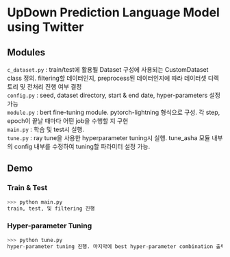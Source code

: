 # UpDown Prediction Language Model using Twitter

## Modules
```c_dataset.py``` : train/test에 활용될 Dataset 구성에 사용되는 CustomDataset class 정의. filtering할 데이터인지, preprocess된 데이터인지에 따라 데이터셋 디렉토리 및 전처리 진행 여부 결정\
```config.py``` : seed, dataset directory, start & end date, hyper-parameters 설정 가능\
```module.py``` : bert fine-tuning module. pytorch-lightning 형식으로 구성. 각 step, epoch이 끝날 때마다 어떤 job을 수행할 지 구현\
```main.py``` : 학습 및 test시 실행. \
```tune.py``` : ray tune을 사용한 hyperparameter tuning시 실행. tune_asha 모듈 내부의 config 내부를 수정하여 tuning할 파라미터 설정 가능.

## Demo
### Train & Test
```python
>>> python main.py 
train, test, 및 filtering 진행
```
### Hyper-parameter Tuning
```python
>>> python tune.py
hyper-parameter tuning 진행. 마지막에 best hyper-parameter combination 출력
```
